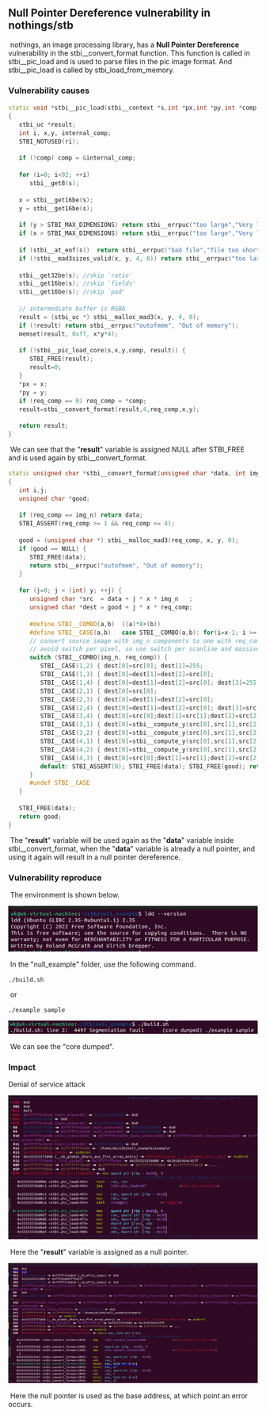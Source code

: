 ## Null Pointer Dereference vulnerability in nothings/stb

​		nothings, an image processing library, has a __Null Pointer Dereference__ vulnerability in the stbi__convert_format function. This function is called in stbi\_\_pic_load and is used to parse files in the pic image format. And stbi\_\_pic_load  is called by stbi_load_from_memory.

### Vulnerability causes

```cpp
static void *stbi__pic_load(stbi__context *s,int *px,int *py,int *comp,int req_comp, stbi__result_info *ri)
{
   stbi_uc *result;
   int i, x,y, internal_comp;
   STBI_NOTUSED(ri);

   if (!comp) comp = &internal_comp;

   for (i=0; i<92; ++i)
      stbi__get8(s);

   x = stbi__get16be(s);
   y = stbi__get16be(s);

   if (y > STBI_MAX_DIMENSIONS) return stbi__errpuc("too large","Very large image (corrupt?)");
   if (x > STBI_MAX_DIMENSIONS) return stbi__errpuc("too large","Very large image (corrupt?)");

   if (stbi__at_eof(s))  return stbi__errpuc("bad file","file too short (pic header)");
   if (!stbi__mad3sizes_valid(x, y, 4, 0)) return stbi__errpuc("too large", "PIC image too large to decode");

   stbi__get32be(s); //skip `ratio'
   stbi__get16be(s); //skip `fields'
   stbi__get16be(s); //skip `pad'

   // intermediate buffer is RGBA
   result = (stbi_uc *) stbi__malloc_mad3(x, y, 4, 0);
   if (!result) return stbi__errpuc("outofmem", "Out of memory");
   memset(result, 0xff, x*y*4);

   if (!stbi__pic_load_core(s,x,y,comp, result)) {
      STBI_FREE(result);
      result=0;
   }
   *px = x;
   *py = y;
   if (req_comp == 0) req_comp = *comp;
   result=stbi__convert_format(result,4,req_comp,x,y);

   return result;
}
```

​	We can see that the "__result__" variable is assigned NULL after STBI_FREE and is used again by stbi__convert_format.

```cpp
static unsigned char *stbi__convert_format(unsigned char *data, int img_n, int req_comp, unsigned int x, unsigned int y)
{
   int i,j;
   unsigned char *good;

   if (req_comp == img_n) return data;
   STBI_ASSERT(req_comp >= 1 && req_comp <= 4);

   good = (unsigned char *) stbi__malloc_mad3(req_comp, x, y, 0);
   if (good == NULL) {
      STBI_FREE(data);
      return stbi__errpuc("outofmem", "Out of memory");
   }

   for (j=0; j < (int) y; ++j) {
      unsigned char *src  = data + j * x * img_n   ;
      unsigned char *dest = good + j * x * req_comp;

      #define STBI__COMBO(a,b)  ((a)*8+(b))
      #define STBI__CASE(a,b)   case STBI__COMBO(a,b): for(i=x-1; i >= 0; --i, src += a, dest += b)
      // convert source image with img_n components to one with req_comp components;
      // avoid switch per pixel, so use switch per scanline and massive macros
      switch (STBI__COMBO(img_n, req_comp)) {
         STBI__CASE(1,2) { dest[0]=src[0]; dest[1]=255;                                     } break;
         STBI__CASE(1,3) { dest[0]=dest[1]=dest[2]=src[0];                                  } break;
         STBI__CASE(1,4) { dest[0]=dest[1]=dest[2]=src[0]; dest[3]=255;                     } break;
         STBI__CASE(2,1) { dest[0]=src[0];                                                  } break;
         STBI__CASE(2,3) { dest[0]=dest[1]=dest[2]=src[0];                                  } break;
         STBI__CASE(2,4) { dest[0]=dest[1]=dest[2]=src[0]; dest[3]=src[1];                  } break;
         STBI__CASE(3,4) { dest[0]=src[0];dest[1]=src[1];dest[2]=src[2];dest[3]=255;        } break;
         STBI__CASE(3,1) { dest[0]=stbi__compute_y(src[0],src[1],src[2]);                   } break;
         STBI__CASE(3,2) { dest[0]=stbi__compute_y(src[0],src[1],src[2]); dest[1] = 255;    } break;
         STBI__CASE(4,1) { dest[0]=stbi__compute_y(src[0],src[1],src[2]);                   } break;
         STBI__CASE(4,2) { dest[0]=stbi__compute_y(src[0],src[1],src[2]); dest[1] = src[3]; } break;
         STBI__CASE(4,3) { dest[0]=src[0];dest[1]=src[1];dest[2]=src[2];                    } break;
         default: STBI_ASSERT(0); STBI_FREE(data); STBI_FREE(good); return stbi__errpuc("unsupported", "Unsupported format conversion");
      }
      #undef STBI__CASE
   }

   STBI_FREE(data);
   return good;
}
```

​	The "__result__" variable will be used again as the "__data__" variable inside stbi\_\_convert_format, when the "__data__" variable is already a null pointer, and using it again will result in a null pointer dereference.

### Vulnerability reproduce

​	The environment is shown below.

![image-20230919222702892.png](https://github.com/peccc/null-stb/blob/main/image/image-20230919222702892.png)

​	In the "null_example" folder, use the following command.

```shell
./build.sh
```

​	or

```shell
./example sample
```

![image-20230919175732420.png](https://github.com/peccc/null-stb/blob/main/image/image-20230919175732420.png)

​	We can see the "core dumped".

### Impact

Denial of service attack

![image-20230919175104321.png](https://github.com/peccc/null-stb/blob/main/image/image-20230919175104321.png)

​	Here the "__result__" variable is assigned as a null pointer.

![image-20230919175243072.png](https://github.com/peccc/null-stb/blob/main/image/image-20230919175243072.png)

​	Here the null pointer is used as the base address, at which point an error occurs.

